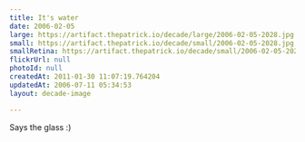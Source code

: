 ```yaml
---
title: It's water
date: 2006-02-05
large: https://artifact.thepatrick.io/decade/large/2006-02-05-2028.jpg
small: https://artifact.thepatrick.io/decade/small/2006-02-05-2028.jpg
smallRetina: https://artifact.thepatrick.io/decade/small/2006-02-05-2028@2x.jpg
flickrUrl: null
photoId: null
createdAt: 2011-01-30 11:07:19.764204
updatedAt: 2006-07-11 05:34:53
layout: decade-image

---
```

Says the glass :)
